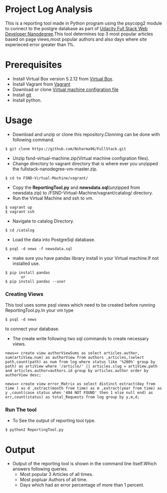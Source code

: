 # Project Log Analysis 
This is a reporting tool made in Python program using the psycopg2 module to connect to the postgre database as part of [Udacity Full Stack Web Developer Nanodegree](https://in.udacity.com/course/full-stack-web-developer-nanodegree--nd004).This tool determines top 3 most popular articles based on page views,most popular authors and also days where site experieced error greater than 1%.

# Prerequisites
- Install Virtual Box version 5.2.12 from [Virtual Box](https://www.virtualbox.org/wiki/Download_Old_Builds_5_2).
- Install Vagrant from [Vagrant](https://www.vagrantup.com/)
- Download or clone [Virtual machine configration file](https://github.com/udacity/fullstack-nanodegree-vm)
- Install [git](https://git-scm.com/)
- Install python.
# Usage
- Download and unzip or clone this repository.Clonning can be done with following command.
```
$ git clone https://github.com/Nsharma96/FullStack.git
```
- Unzip fsnd-virtual-machine.zip(Virtual machine configration files).
- Change directory to vagrant directory that is where ever you unzipped the fullstack-nanodegree-vm-master.zip.
```
$ cd to FSND-Virtual-Machine/vagrant/
```
- Copy the **ReportingTool.py** and **newsdata.sql**(unzipped from newsdata.zip) to /FSND-Virtual-Machine/vagrant/catalog/ directory.
- Run the Virtual Machine and ssh to vm. 
```
$ vagrant up
$ vagrant ssh
```
- Navigate to catalog Directory.
```
$ cd /catalog
```
- Load the data into PostgreSql database.
```
$ psql -d news -f newsdata.sql
```
- make sure you have pandas library install in your Virtual machine.If not installed use.
```
$ pip install pandas 
       or
$ pip install pandas --user
```
### Creating Views
This tool uses some psql views which need to be created before running ReportingTool.py.In your vm type 
```
$ psql -d news 
```
to connect your database.
- The create write following two sql commands to create necessary views.
```
news=> create view authorViewSums as select articles.author, sum(artiView.num) as authorView from authors ,articles,(select path,count(path) as num from log where status like '%200%' group by path) as artiView where '/article/' || articles.slug = artiView.path and articles.author=authors.id group by articles.author order by authorView desc;
                                  
news=> create view error_Matrix as select distinct extract(day from time ) as d ,extract(month from time) as m ,extract(year from time) as y ,count(case status when '404 NOT FOUND' then 1 else null end) as err,count(status) as total_Requests from log group by y,m,d;

```


### Run The tool
- To See the output of reporting tool type.
```
$ python2 ReportingTool.py
```
# Output
- Output of the reporting tool is shown in the command line itself.Which answers following queries.
  - Most popular 3 Articles of all times.
  - Most popluar Authors of all time.
  - Days which had an error percentage of more than 1 percent.
